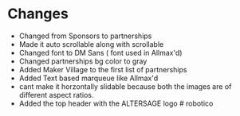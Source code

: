 # Changes

- Changed from Sponsors to partnerships
- Made it auto scrollable along with scrollable
- Changed font to DM Sans ( font used in Allmax'd)
- Changed partnerships bg color to gray
- Added Maker Village to the first list of partnerships
- Added Text based marqueue like Allmax'd
- cant make it horzontally slidable because both the images are of different aspect ratios.
- Added the top header with the ALTERSAGE logo
#   r o b o t i c o  
 